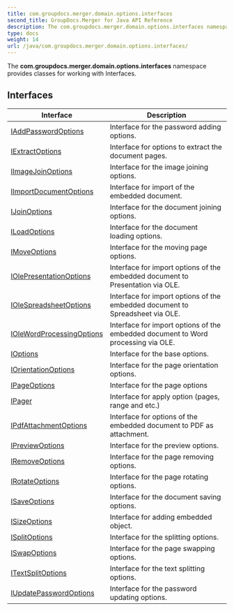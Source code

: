 ```yaml
---
title: com.groupdocs.merger.domain.options.interfaces
second_title: GroupDocs.Merger for Java API Reference
description: The com.groupdocs.merger.domain.options.interfaces namespace provides classes for working with Interfaces.
type: docs
weight: 14
url: /java/com.groupdocs.merger.domain.options.interfaces/
---
```


The **com.groupdocs.merger.domain.options.interfaces** namespace provides classes for working with Interfaces.


## Interfaces

| Interface | Description |
| --- | --- |
| [IAddPasswordOptions](../com.groupdocs.merger.domain.options.interfaces/iaddpasswordoptions) | Interface for the password adding options. |
| [IExtractOptions](../com.groupdocs.merger.domain.options.interfaces/iextractoptions) | Interface for options to extract the document pages. |
| [IImageJoinOptions](../com.groupdocs.merger.domain.options.interfaces/iimagejoinoptions) | Interface for the image joining options. |
| [IImportDocumentOptions](../com.groupdocs.merger.domain.options.interfaces/iimportdocumentoptions) | Interface for import of the embedded document. |
| [IJoinOptions](../com.groupdocs.merger.domain.options.interfaces/ijoinoptions) | Interface for the document joining options. |
| [ILoadOptions](../com.groupdocs.merger.domain.options.interfaces/iloadoptions) | Interface for the document loading options. |
| [IMoveOptions](../com.groupdocs.merger.domain.options.interfaces/imoveoptions) | Interface for the moving page options. |
| [IOlePresentationOptions](../com.groupdocs.merger.domain.options.interfaces/iolepresentationoptions) | Interface for import options of the embedded document to Presentation via OLE. |
| [IOleSpreadsheetOptions](../com.groupdocs.merger.domain.options.interfaces/iolespreadsheetoptions) | Interface for import options of the embedded document to Spreadsheet via OLE. |
| [IOleWordProcessingOptions](../com.groupdocs.merger.domain.options.interfaces/iolewordprocessingoptions) | Interface for import options of the embedded document to Word processing via OLE. |
| [IOptions](../com.groupdocs.merger.domain.options.interfaces/ioptions) | Interface for the base options. |
| [IOrientationOptions](../com.groupdocs.merger.domain.options.interfaces/iorientationoptions) | Interface for the page orientation options. |
| [IPageOptions](../com.groupdocs.merger.domain.options.interfaces/ipageoptions) | Interface for the page options |
| [IPager](../com.groupdocs.merger.domain.options.interfaces/ipager) | Interface for apply option (pages, range and etc.) |
| [IPdfAttachmentOptions](../com.groupdocs.merger.domain.options.interfaces/ipdfattachmentoptions) | Interface for options of the embedded document to PDF as attachment. |
| [IPreviewOptions](../com.groupdocs.merger.domain.options.interfaces/ipreviewoptions) | Interface for the preview options. |
| [IRemoveOptions](../com.groupdocs.merger.domain.options.interfaces/iremoveoptions) | Interface for the page removing options. |
| [IRotateOptions](../com.groupdocs.merger.domain.options.interfaces/irotateoptions) | Interface for the page rotating options. |
| [ISaveOptions](../com.groupdocs.merger.domain.options.interfaces/isaveoptions) | Interface for the document saving options. |
| [ISizeOptions](../com.groupdocs.merger.domain.options.interfaces/isizeoptions) | Interface for adding embedded object. |
| [ISplitOptions](../com.groupdocs.merger.domain.options.interfaces/isplitoptions) | Interface for the splitting options. |
| [ISwapOptions](../com.groupdocs.merger.domain.options.interfaces/iswapoptions) | Interface for the page swapping options. |
| [ITextSplitOptions](../com.groupdocs.merger.domain.options.interfaces/itextsplitoptions) | Interface for the text splitting options. |
| [IUpdatePasswordOptions](../com.groupdocs.merger.domain.options.interfaces/iupdatepasswordoptions) | Interface for the password updating options. |
